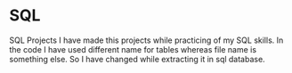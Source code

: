 # SQL
SQL Projects 
I have made this projects while practicing of my SQL skills. In the code I have used different name for tables whereas file name is something else. So I have changed while extracting it in sql database.
